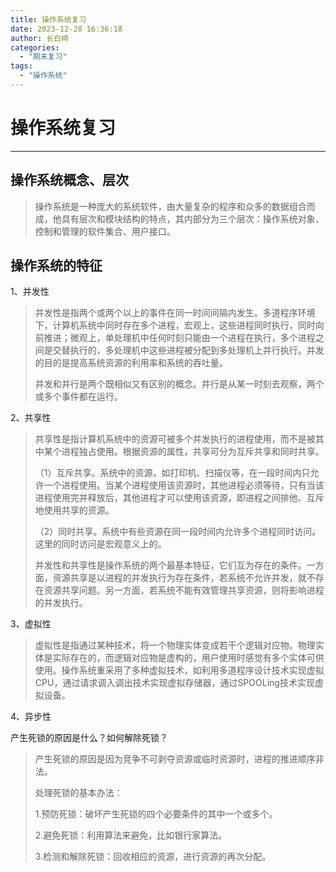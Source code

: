 ```yaml
---
title: 操作系统复习
date: 2023-12-28 16:36:18
author: 长白崎
categories:
  - "期末复习"
tags:
  - "操作系统"
---
```




# 操作系统复习

---

## 操作系统概念、层次

>  操作系统是一种庞大的系统软件，由大量复杂的程序和众多的数据组合而成，他具有层次和模块结构的特点，其内部分为三个层次：操作系统对象、控制和管理的软件集合、用户接口。



## 操作系统的特征

1、并发性

> 并发性是指两个或两个以上的事件在同一时间间隔内发生。多道程序环境下，计算机系统中同时存在多个进程，宏观上，这些进程同时执行，同时向前推进；微观上，单处理机中任何时刻只能由一个进程在执行，多个进程之间是交替执行的，多处理机中这些进程被分配到多处理机上并行执行。并发的目的是提高系统资源的利用率和系统的吞吐量。
>
> 并发和并行是两个既相似又有区别的概念。并行是从某一时刻去观察，两个或多个事件都在运行。



2、共享性

> 共享性是指计算机系统中的资源可被多个并发执行的进程使用，而不是被其中某个进程独占使用。根据资源的属性，共享可分为互斥共享和同时共享。
>
> （1）互斥共享。系统中的资源，如打印机、扫描仪等，在一段时间内只允许一个进程使用。当某个进程使用该资源时，其他进程必须等待，只有当该进程使用完并释放后，其他进程才可以使用该资源，即进程之间排他、互斥地使用共享的资源。
>
> （2）同时共享。系统中有些资源在同一段时间内允许多个进程同时访问。这里的同时访问是宏观意义上的。
>
> 并发性和共享性是操作系统的两个最基本特征，它们互为存在的条件。一方面，资源共享是以进程的并发执行为存在条件，若系统不允许并发，就不存在资源共享问题。另一方面，若系统不能有效管理共享资源，则将影响进程的并发执行。

3、虚拟性

> 虚拟性是指通过某种技术，将一个物理实体变成若干个逻辑对应物。物理实体是实际存在的，而逻辑对应物是虚构的，用户使用时感觉有多个实体可供使用。操作系统重采用了多种虚拟技术，如利用多道程序设计技术实现虚拟CPU，通过请求调入调出技术实现虚拟存储器，通过SPOOLing技术实现虚拟设备。

4、异步性

> 





产生死锁的原因是什么？如何解除死锁？

> 产生死锁的原因是因为竞争不可剥夺资源或临时资源时，进程的推进顺序非法。
>
> 处理死锁的基本办法：
>
> 1.预防死锁：破坏产生死锁的四个必要条件的其中一个或多个。
>
> 2.避免死锁：利用算法来避免，比如银行家算法。
>
> 3.检测和解除死锁：回收相应的资源，进行资源的再次分配。